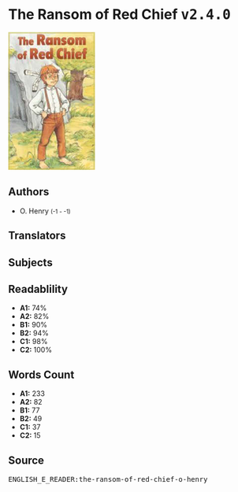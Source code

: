 # The Ransom of Red Chief <kbd>v2.4.0</kbd>

![](./cover.medium.jpg "")

## Authors


 - O. Henry <small>(-1 - -1)</small>

## Translators



## Subjects



## Readablility


 - **A1:** 74%
 - **A2:** 82%
 - **B1:** 90%
 - **B2:** 94%
 - **C1:** 98%
 - **C2:** 100%

## Words Count


 - **A1:** 233
 - **A2:** 82
 - **B1:** 77
 - **B2:** 49
 - **C1:** 37
 - **C2:** 15

## Source


<kbd>ENGLISH_E_READER:the-ransom-of-red-chief-o-henry</kbd>
